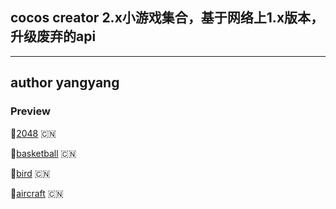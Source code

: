 ## cocos creator 2.x小游戏集合，基于网络上1.x版本，升级废弃的api
---
## author yangyang
### Preview
:link:[2048](https://mllions-c.github.io/cocos_game2.x/2048) :cn:

:link:[basketball](https://mllions-c.github.io/cocos_game2.x/basketball) :cn:

:link:[bird](https://mllions-c.github.io/cocos_game2.x/flappybird) :cn:

:link:[aircraft](https://mllions-c.github.io/cocos_game2.x/aircraft) :cn: